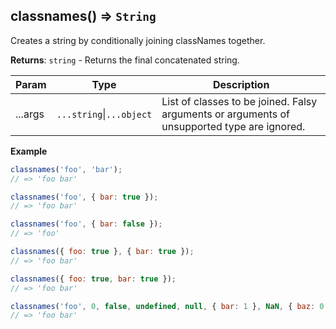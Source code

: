 <a name="classnames"></a>

## classnames() ⇒ <code>String</code>
Creates a string by conditionally joining classNames together.

**Returns**: <code>string</code> - Returns the final concatenated string.

| Param | Type | Description |
| --- | --- | --- |
| ...args | <code>...string</code>\|<code>...object</code> | List of classes to be joined. Falsy arguments or arguments of unsupported type are ignored. |

**Example**
```js
classnames('foo', 'bar');
// => 'foo bar'

classnames('foo', { bar: true });
// => 'foo bar'

classnames('foo', { bar: false });
// => 'foo'

classnames({ foo: true }, { bar: true });
// => 'foo bar'

classnames({ foo: true, bar: true });
// => 'foo bar'

classnames('foo', 0, false, undefined, null, { bar: 1 }, NaN, { baz: 0 }); // falsy values are ignored
// => 'foo bar'
```
